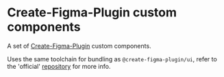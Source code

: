 # Create-Figma-Plugin custom components

A set of [Create-Figma-Plugin](https://yuanqing.github.io/create-figma-plugin/) custom components.

Uses the same toolchain for bundling as `@create-figma-plugin/ui`, refer to the 'official' [repository](https://github.com/yuanqing/create-figma-plugin) for more info.
